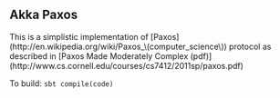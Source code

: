 ## Akka Paxos

<p>
This is a simplistic implementation of [Paxos](http://en.wikipedia.org/wiki/Paxos_\(computer_science\)) protocol
as described in [Paxos Made Moderately Complex (pdf)](http://www.cs.cornell.edu/courses/cs7412/2011sp/paxos.pdf)
</p>
<p>
To build: <code>sbt compile(code)</code>
</p>
